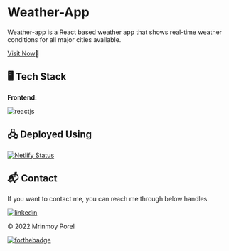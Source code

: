 # Weather-App
Weather-app is a React based weather app that shows real-time weather conditions for all major cities available. 

[Visit Now](https://weather-app-mrinnnmoy.netlify.app/)🚀

## 🖥️ Tech Stack
**Frontend:**

![reactjs](https://img.shields.io/badge/React-20232A?style=for-the-badge&logo=react&logoColor=61DAFB)&nbsp;



## 🖧 Deployed Using
[![Netlify Status](https://api.netlify.com/api/v1/badges/ddbaaea5-22c4-425c-93ac-8ed488f9c914/deploy-status)](https://app.netlify.com/sites/weather-app-mrinnnmoy/deploys)

<h2>📬 Contact</h2>

If you want to contact me, you can reach me through below handles.

[![linkedin](https://img.shields.io/badge/LinkedIn-0077B5?style=for-the-badge&logo=linkedin&logoColor=white)](https://www.linkedin.com/in/mrinnnmoy)

© 2022 Mrinmoy Porel


[![forthebadge](https://forthebadge.com/images/badges/built-with-love.svg)](https://forthebadge.com)
